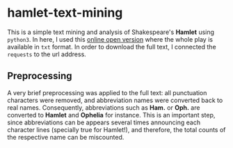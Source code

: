 # hamlet-text-mining

This is a simple text mining and analysis of Shakespeare's **Hamlet** using `python3`. In here, I used this [online open version](http://erdani.com/tdpl/hamlet.txt) where the whole play is available in `txt` format. In order to download the full text, I connected the `requests` to the url address.



## Preprocessing

A very brief preprocessing was applied to the full text: all punctuation characters were removed, and abbreviation names were converted back to real names. Consequently, abbreviations such as **Ham.** or **Oph.** are converted to **Hamlet** and **Ophelia** for instance. This is an important step, since abbreviations can be appears several times announcing each character lines (specially true for Hamlet!), and therefore, the total counts of the respective name can be miscounted.


